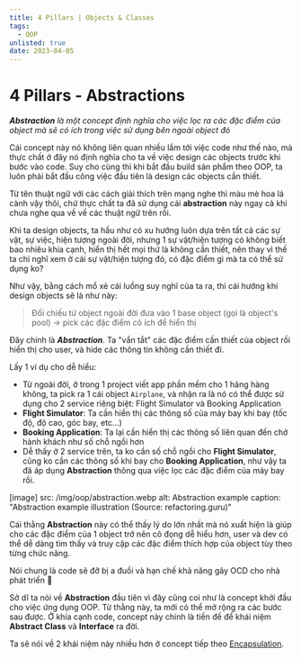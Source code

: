 ```yaml
---
title: 4 Pillars | Objects & Classes
tags:
  - OOP
unlisted: true
date: 2023-04-05
---
```


# 4 Pillars - Abstractions

_**Abstraction** là một concept định nghĩa cho việc lọc ra các đặc điểm của object mà sẽ có ích
trong việc sử dụng bên ngoài object đó_

Cái concept này nó không liên quan nhiều lắm tới việc code như thế nào, mà thực chất ở đây nó định
nghĩa cho ta về việc design các objects trước khi bước vào code. Suy cho cùng thì khi bắt đầu build
sản phẩm theo OOP, ta luôn phải bắt đầu công việc đầu tiên là design các objects cần thiết.

Từ tên thuật ngữ với các cách giải thích trên mạng nghe thì màu mè hoa lá cành vậy thôi, chứ thực
chất ta đã sử dụng cái **abstraction** này ngay cả khi chưa nghe qua về về các thuật ngữ trên rồi.

Khi ta design objects, ta hầu như có xu hướng luôn dựa trên tất cả các sự vật, sự việc, hiện tượng
ngoài đời, nhưng 1 sự vật/hiện tượng có không biết bao nhiêu khía cạnh, hiển thị hết mọi thứ là
không cần thiết, nên thay vì thế ta chỉ nghĩ xem ở cái sự vật/hiện tượng đó, có đặc điểm gì mà ta
có thể sử dụng ko?

Như vậy, bằng cách mổ xẻ cái luồng suy nghĩ của ta ra, thì cái hướng khi design objects sẽ là như này:

> Đối chiếu từ object ngoài đời đưa vào 1 base object (gọi là object's pool) -> pick các đặc điểm có ích để hiển thị

Đây chính là _**Abstraction**_. Ta "vắn tắt" các đặc điểm cần thiết của object rồi hiển thị cho
user, và hide các thông tin không cần thiết đi.

Lấy 1 ví dụ cho dễ hiểu:

- Từ ngoài đời, ở trong 1 project viết app phần mềm cho 1 hãng hàng không, ta pick ra 1 cái object
`Airplane`, và nhận ra là nó có thể được sử dụng cho 2 service riêng biệt: Flight Simulator và
Booking Application
- **Flight Simulator**: Ta cần hiển thị các thông số của máy bay khi bay (tốc độ, độ cao, góc bay, etc...)
- **Booking Application**: Ta lại cần hiển thị các thông số liên quan đến chở hành khách như số chỗ ngồi hơn
- Dễ thấy ở 2 service trên, ta ko cần số chỗ ngồi cho **Flight Simulator**, cũng ko cần các thông
số khi bay cho **Booking Application**, như vậy ta đã áp dụng **Abstraction** thông qua việc lọc
các đặc điểm của máy bay rồi.

[image]
  src: /img/oop/abstraction.webp
  alt: Abstraction example
  caption: "Abstraction example illustration (Source: refactoring.guru)"

Cái thằng **Abstraction** này có thể thấy lý do lớn nhất mà nó xuất hiện là giúp cho các đặc điểm của
1 object trở nên cô đọng dễ hiểu hơn, user và dev có thể dễ dàng tìm thấy và truy cập các đặc điểm
thích hợp của object tùy theo từng chức năng.

Nói chung là code sẽ đỡ bị a đuồi và hạn chế khả năng gây OCD cho nhà phát triển 🐧

Sở dĩ ta nói về **Abstraction** đầu tiên vì đây cũng coi như là concept khởi đầu cho việc ứng dụng
OOP. Từ thằng này, ta mới có thể mở rộng ra các bước sau được. Ở khía cạnh code, concept này chính
là tiền đề để khái niệm **Abstract Class** và **Interface** ra đời.

Ta sẽ nói về 2 khái niệm này nhiều hơn ở concept tiếp theo [Encapsulation](/oop/4-pillars/encapsulation).

